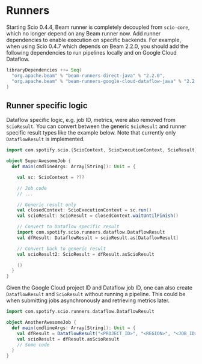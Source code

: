 # Runners

Starting Scio 0.4.4, Beam runner is completely decoupled from `scio-core`, which no longer depend on any Beam runner now. Add runner dependencies to enable execution on specific backends. For example, when using Scio 0.4.7 which depends on Beam 2.2.0, you should add the following dependencies to run pipelines locally and on Google Cloud Dataflow.

```scala
libraryDependencies ++= Seq(
  "org.apache.beam" % "beam-runners-direct-java" % "2.2.0",
  "org.apache.beam" % "beam-runners-google-cloud-dataflow-java" % "2.2.0"
)
```

## Runner specific logic

Dataflow specific logic, e.g. job ID, metrics, were also removed from `ScioResult`. You can convert between the generic `ScioResult` and runner specific result types like the example below. Note that currently only `DataflowResult` is implemented.

```scala mdoc:silent
import com.spotify.scio.{ScioContext, ScioExecutionContext, ScioResult}

object SuperAwesomeJob {
  def main(cmdlineArgs: Array[String]): Unit = {

    val sc: ScioContext = ???

    // Job code
    // ...

    // Generic result only
    val closedContext: ScioExecutionContext = sc.run()
    val scioResult: ScioResult = closedContext.waitUntilFinish()

    // Convert to Dataflow specific result
    import com.spotify.scio.runners.dataflow.DataflowResult
    val dfResult: DataflowResult = scioResult.as[DataflowResult]

    // Convert back to generic result
    val scioResult2: ScioResult = dfResult.asScioResult

    ()
  }
}

```

Given the Google Cloud project ID and Dataflow job ID, one can also create `DataflowResult` and `ScioResult` without running a pipeline. This could be when submitting jobs asynchronously and retrieving metrics later.

```scala mdoc:reset
import com.spotify.scio.runners.dataflow.DataflowResult

object AnotherAwesomeJob {
  def main(cmdlineArgs: Array[String]): Unit = {
    val dfResult = DataflowResult("<PROJECT_ID>", "<REGION>", "<JOB_ID>")
    val scioResult = dfResult.asScioResult
    // Some code
  }
}
```
